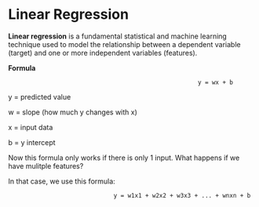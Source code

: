 # Linear Regression

**Linear regression** is a fundamental statistical and machine learning technique used to model the relationship between a dependent variable (target) and one or more independent variables (features). 

**Formula**
                                                          
                                                          
                                                          y = wx + b

y =  predicted value

w = slope (how much y changes with x)

x = input data

b = y intercept


Now this formula only works if there is only 1 input. What happens if we have mulitple features? 


In that case, we use this formula: 


                                  y = w1x1 + w2x2 + w3x3 + ... + wnxn + b

